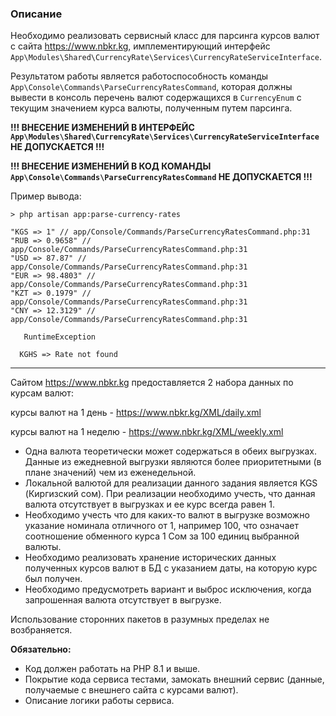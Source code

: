 ### Описание

Необходимо реализовать сервисный класс для парсинга курсов валют с сайта https://www.nbkr.kg, имплементирующий интерфейс
`App\Modules\Shared\CurrencyRate\Services\CurrencyRateServiceInterface`.

Результатом работы является работоспособность команды `App\Console\Commands\ParseCurrencyRatesCommand`, которая должны 
вывести в консоль перечень валют содержащихся в `CurrencyEnum` с текущим значением курса валюты, полученным путем
парсинга.

**!!! ВНЕСЕНИЕ ИЗМЕНЕНИЙ В ИНТЕРФЕЙС `App\Modules\Shared\CurrencyRate\Services\CurrencyRateServiceInterface` НЕ ДОПУСКАЕТСЯ !!!**

**!!! ВНЕСЕНИЕ ИЗМЕНЕНИЙ В КОД КОМАНДЫ `App\Console\Commands\ParseCurrencyRatesCommand` НЕ ДОПУСКАЕТСЯ !!!**

Пример вывода:

```shell
> php artisan app:parse-currency-rates

"KGS => 1" // app/Console/Commands/ParseCurrencyRatesCommand.php:31
"RUB => 0.9658" // app/Console/Commands/ParseCurrencyRatesCommand.php:31
"USD => 87.87" // app/Console/Commands/ParseCurrencyRatesCommand.php:31
"EUR => 98.4803" // app/Console/Commands/ParseCurrencyRatesCommand.php:31
"KZT => 0.1979" // app/Console/Commands/ParseCurrencyRatesCommand.php:31
"CNY => 12.3129" // app/Console/Commands/ParseCurrencyRatesCommand.php:31

   RuntimeException 

  KGHS => Rate not found

```

***

Сайтом https://www.nbkr.kg предоставляется 2 набора данных по курсам валют:

курсы валют на 1 день - https://www.nbkr.kg/XML/daily.xml

курсы валют на 1 неделю - https://www.nbkr.kg/XML/weekly.xml


- Одна валюта теоретически может содержаться в обеих выгрузках. Данные из ежедневной выгрузки являются более
приоритетными (в плане значений) чем из еженедельной.
- Локальной валютой для реализации данного задания является KGS (Киргизский сом). При реализации необходимо учесть,
что данная валюта отсутствует в выгрузках и ее курс всегда равен 1.
- Необходимо учесть что для каких-то валют в выгрузке возможно указание номинала отличного от 1, например 100, что 
означает соотношение обменного курса 1 Сом за 100 единиц выбранной валюты.
- Необходимо реализовать хранение исторических данных полученных курсов валют в БД с указанием даты, на которую курс
был получен.
- Необходимо предусмотреть вариант и выброс исключения, когда запрошенная валюта отсутствует в выгрузке.

Использование сторонних пакетов в разумных пределах не возбраняется.

**Обязательно:**
- Код должен работать на PHP 8.1 и выше.
- Покрытие кода сервиса тестами, замокать внешний сервис (данные, получаемые с внешнего сайта с курсами валют).
- Описание логики работы сервиса.
